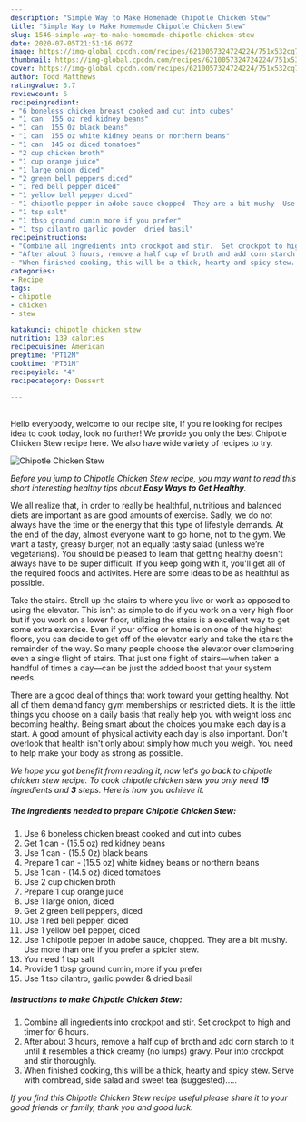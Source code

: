 ```yaml
---
description: "Simple Way to Make Homemade Chipotle Chicken Stew"
title: "Simple Way to Make Homemade Chipotle Chicken Stew"
slug: 1546-simple-way-to-make-homemade-chipotle-chicken-stew
date: 2020-07-05T21:51:16.097Z
image: https://img-global.cpcdn.com/recipes/6210057324724224/751x532cq70/chipotle-chicken-stew-recipe-main-photo.jpg
thumbnail: https://img-global.cpcdn.com/recipes/6210057324724224/751x532cq70/chipotle-chicken-stew-recipe-main-photo.jpg
cover: https://img-global.cpcdn.com/recipes/6210057324724224/751x532cq70/chipotle-chicken-stew-recipe-main-photo.jpg
author: Todd Matthews
ratingvalue: 3.7
reviewcount: 6
recipeingredient:
- "6 boneless chicken breast cooked and cut into cubes"
- "1 can  155 oz red kidney beans"
- "1 can  155 0z black beans"
- "1 can  155 oz white kidney beans or northern beans"
- "1 can  145 oz diced tomatoes"
- "2 cup chicken broth"
- "1 cup orange juice"
- "1 large onion diced"
- "2 green bell peppers diced"
- "1 red bell pepper diced"
- "1 yellow bell pepper diced"
- "1 chipotle pepper in adobe sauce chopped  They are a bit mushy  Use more than one if you prefer a spicier stew"
- "1 tsp salt"
- "1 tbsp ground cumin more if you prefer"
- "1 tsp cilantro garlic powder  dried basil"
recipeinstructions:
- "Combine all ingredients into crockpot and stir.  Set crockpot to high and timer for 6 hours."
- "After about 3 hours, remove a half cup of broth and add corn starch to it until it resembles a thick creamy (no lumps) gravy.  Pour into crockpot and stir thoroughly."
- "When finished cooking, this will be a thick, hearty and spicy stew.  Serve with cornbread, side salad and sweet tea (suggested)....."
categories:
- Recipe
tags:
- chipotle
- chicken
- stew

katakunci: chipotle chicken stew 
nutrition: 139 calories
recipecuisine: American
preptime: "PT12M"
cooktime: "PT31M"
recipeyield: "4"
recipecategory: Dessert

---
```

<br>
Hello everybody, welcome to our recipe site, If you're looking for recipes idea to cook today, look no further! We provide you only the best Chipotle Chicken Stew recipe here. We also have wide variety of recipes to try.
<br>


![Chipotle Chicken Stew](https://img-global.cpcdn.com/recipes/6210057324724224/751x532cq70/chipotle-chicken-stew-recipe-main-photo.jpg)

<i>Before you jump to Chipotle Chicken Stew recipe, you may want to read this short interesting healthy tips about <strong>Easy Ways to Get Healthy</strong>.</i>

We all realize that, in order to really be healthful, nutritious and balanced diets are important as are good amounts of exercise. Sadly, we do not always have the time or the energy that this type of lifestyle demands. At the end of the day, almost everyone want to go home, not to the gym. We want a tasty, greasy burger, not an equally tasty salad (unless we’re vegetarians). You should be pleased to learn that getting healthy doesn't always have to be super difficult. If you keep going with it, you'll get all of the required foods and activites. Here are some ideas to be as healthful as possible.

Take the stairs. Stroll up the stairs to where you live or work as opposed to using the elevator. This isn't as simple to do if you work on a very high floor but if you work on a lower floor, utilizing the stairs is a excellent way to get some extra exercise. Even if your office or home is on one of the highest floors, you can decide to get off of the elevator early and take the stairs the remainder of the way. So many people choose the elevator over clambering even a single flight of stairs. That just one flight of stairs—when taken a handful of times a day—can be just the added boost that your system needs. 

There are a good deal of things that work toward your getting healthy. Not all of them demand fancy gym memberships or restricted diets. It is the little things you choose on a daily basis that really help you with weight loss and becoming healthy. Being smart about the choices you make each day is a start. A good amount of physical activity each day is also important. Don't overlook that health isn't only about simply how much you weigh. You need to help make your body as strong as possible. 


<i>We hope you got benefit from reading it, now let's go back to chipotle chicken stew recipe. To cook chipotle chicken stew you only need <strong>15</strong> ingredients and <strong>3</strong> steps. Here is how you achieve it.
</i>

##### The ingredients needed to prepare Chipotle Chicken Stew:

1. Use 6 boneless chicken breast cooked and cut into cubes
1. Get 1 can - (15.5 oz) red kidney beans
1. Use 1 can - (15.5 0z) black beans
1. Prepare 1 can - (15.5 oz) white kidney beans or northern beans
1. Use 1 can - (14.5 oz) diced tomatoes
1. Use 2 cup chicken broth
1. Prepare 1 cup orange juice
1. Use 1 large onion, diced
1. Get 2 green bell peppers, diced
1. Use 1 red bell pepper, diced
1. Use 1 yellow bell pepper, diced
1. Use 1 chipotle pepper in adobe sauce, chopped.  They are a bit mushy.  Use more than one if you prefer a spicier stew.
1. You need 1 tsp salt
1. Provide 1 tbsp ground cumin, more if you prefer
1. Use 1 tsp cilantro, garlic powder &amp; dried basil


##### Instructions to make Chipotle Chicken Stew:

1. Combine all ingredients into crockpot and stir.  Set crockpot to high and timer for 6 hours.
1. After about 3 hours, remove a half cup of broth and add corn starch to it until it resembles a thick creamy (no lumps) gravy.  Pour into crockpot and stir thoroughly.
1. When finished cooking, this will be a thick, hearty and spicy stew.  Serve with cornbread, side salad and sweet tea (suggested).....


<i>If you find this Chipotle Chicken Stew recipe useful please share it to your good friends or family, thank you and good luck.</i>

